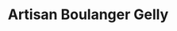 ---
title: "Artisan Boulanger Gelly"
url: /saint-mathieu/artisan-boulanger-gelly/
shop: boulangerie
---
